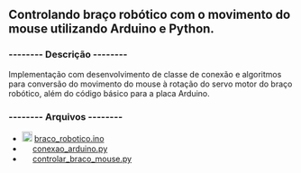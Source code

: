 <h2>Controlando braço robótico com o movimento do mouse utilizando Arduino e Python.</h2>

<h3>-------- Descrição --------</h3>
<p>Implementação com desenvolvimento de classe de conexão e algoritmos para conversão do movimento do mouse à rotação do servo motor do braço robótico, além do código básico para a placa Arduino.

<h3>-------- Arquivos --------</h3>

<ul>
  
<li>
  <img src="https://img.icons8.com/color/48/000000/arduino.png" width="18"/>
  <a href="https://github.com/Audrey-Teles/Braco-Robotico/blob/main/braco_robotico.ino">braco_robotico.ino<a><br>
</li>
<li>
  <img src="https://user-images.githubusercontent.com/68817384/145720834-9a644d88-592a-4919-b92d-50f69aee5519.png" width="15"/>
  <a href="https://github.com/Audrey-Teles/Braco-Robotico/blob/main/conexao_arduino.py">conexao_arduino.py</a><br></li>
<li>
  <img src="https://user-images.githubusercontent.com/68817384/145720834-9a644d88-592a-4919-b92d-50f69aee5519.png" width="15"/>
  <a href="https://github.com/Audrey-Teles/Braco-Robotico/blob/main/controlar_braco_arduino.py">controlar_braco_mouse.py</a><br>
</li>
    
</ul>
